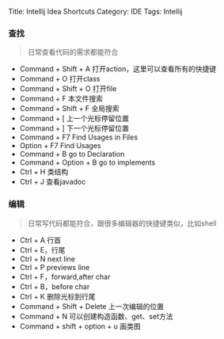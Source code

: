 Title: Intellij Idea Shortcuts
Category: IDE
Tags: Intellij 


### 查找
>日常查看代码的需求都能符合 

* Command + Shift + A   打开action，这里可以查看所有的快捷键
* Command + O 打开class
* Command + Shift + O 打开file
* Command + F 本文件搜索
* Command + Shift + F 全局搜索
* Command + [ 上一个光标停留位置
* Command + ] 下一个光标停留位置
* Command + F7  Find Usages in Files
* Option  + F7  Find Usages
* Command + B   go to Declaration 
* Command + Option + B go to implements
* Ctrl + H 类结构
* Ctrl + J 查看javadoc

### 编辑
>日常写代码都能符合，跟很多编辑器的快捷键类似，比如shell

* Ctrl + A 行首
* Ctrl + E，行尾
* Ctrl + N  next line
* Ctrl + P  previews line
* Ctrl + F，forward,after char
* Ctrl + B，before char
* Ctrl + K 删除光标到行尾
* Command + Shift + Delete 上一次编辑的位置
* Command + N 可以创建构造函数、get、set方法
* Command + shift + option + u 画类图
